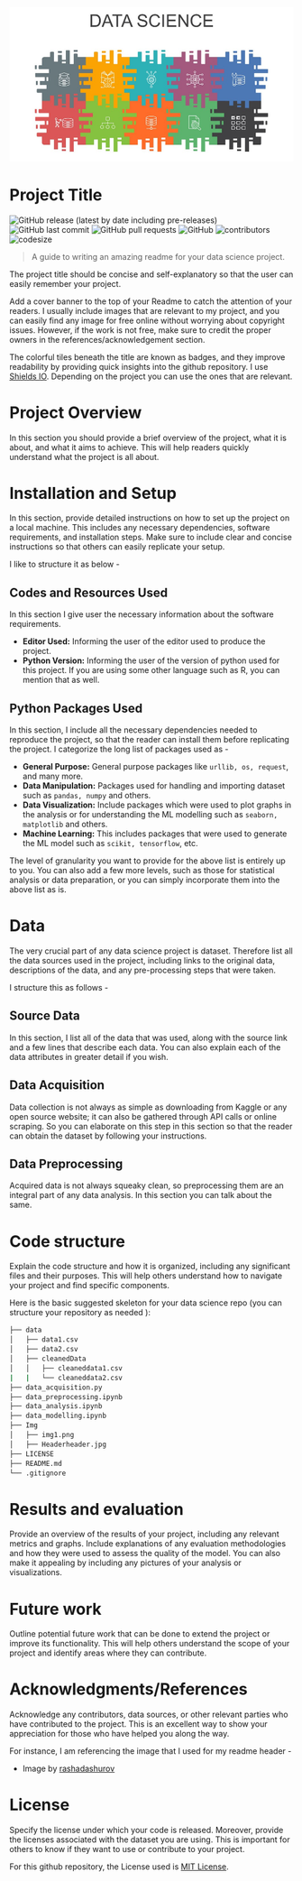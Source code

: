 ![](https://github.com/pragyy/datascience-readme-template/blob/main/Headerheader.jpg)

# Project Title

![GitHub release (latest by date including pre-releases)](https://img.shields.io/github/v/release/pragyy/datascience-readme-template?include_prereleases)
![GitHub last commit](https://img.shields.io/github/last-commit/pragyy/datascience-readme-template)
![GitHub pull requests](https://img.shields.io/github/issues-pr/pragyy/datascience-readme-template)
![GitHub](https://img.shields.io/github/license/pragyy/datascience-readme-template)
![contributors](https://img.shields.io/github/contributors/pragyy/datascience-readme-template) 
![codesize](https://img.shields.io/github/languages/code-size/pragyy/datascience-readme-template) 

> A guide to writing an amazing readme for your data science project.

The project title should be concise and self-explanatory so that the user can easily remember your project.

Add a cover banner to the top of your Readme to catch the attention of your readers.
I usually include images that are relevant to my project, and you can easily find any image for free online without worrying about copyright issues. However, if the work is not free, make sure to credit the proper owners in the references/acknowledgement section.

The colorful tiles beneath the title are known as badges, and they improve readability by providing quick insights into the github repository. I use [Shields IO](https://shields.io/). Depending on the project you can use the ones that are relevant. 

# Project Overview

In this section you should provide a brief overview of the project, what it is about, and what it aims to achieve. This will help readers quickly understand what the project is all about.

# Installation and Setup

In this section, provide detailed instructions on how to set up the project on a local machine. This includes any necessary dependencies, software requirements, and installation steps. Make sure to include clear and concise instructions so that others can easily replicate your setup.

I like to structure it as below - 
## Codes and Resources Used
In this section I give user the necessary information about the software requirements.
- **Editor Used:**  Informing the user of the editor used to produce the project.
- **Python Version:** Informing the user of the version of python used for this project. If you are using some other language such as R, you can mention that as well.

## Python Packages Used
In this section, I include all the necessary dependencies needed to reproduce the project, so that the reader can install them before replicating the project. I categorize the long list of packages used as - 
- **General Purpose:** General purpose packages like `urllib, os, request`, and many more.
- **Data Manipulation:** Packages used for handling and importing dataset such as `pandas, numpy` and others.
- **Data Visualization:** Include packages which were used to plot graphs in the analysis or for understanding the ML modelling such as `seaborn, matplotlib` and others.
- **Machine Learning:** This includes packages that were used to generate the ML model such as `scikit, tensorflow`, etc.

The level of granularity you want to provide for the above list is entirely up to you. You can also add a few more levels, such as those for statistical analysis or data preparation, or you can simply incorporate them into the above list as is.

# Data

The very crucial part of any data science project is dataset. Therefore list all the data sources used in the project, including links to the original data, descriptions of the data, and any pre-processing steps that were taken.

I structure this as follows - 

## Source Data
In this section, I list all of the data that was used, along with the source link and a few lines that describe each data. You can also explain each of the data attributes in greater detail if you wish.

## Data Acquisition
Data collection is not always as simple as downloading from Kaggle or any open source website; it can also be gathered through API calls or online scraping. So you can elaborate on this step in this section so that the reader can obtain the dataset by following your instructions.

## Data Preprocessing
Acquired data is not always squeaky clean, so preprocessing them are an integral part of any data analysis. In this section you can talk about the same.

# Code structure
Explain the code structure and how it is organized, including any significant files and their purposes. This will help others understand how to navigate your project and find specific components. 

Here is the basic suggested skeleton for your data science repo (you can structure your repository as needed ):

```bash
├── data
│   ├── data1.csv
│   ├── data2.csv
│   ├── cleanedData
│   │   ├── cleaneddata1.csv
|   |   └── cleaneddata2.csv
├── data_acquisition.py
├── data_preprocessing.ipynb
├── data_analysis.ipynb
├── data_modelling.ipynb
├── Img
│   ├── img1.png
│   ├── Headerheader.jpg
├── LICENSE
├── README.md
└── .gitignore
```

# Results and evaluation
Provide an overview of the results of your project, including any relevant metrics and graphs. Include explanations of any evaluation methodologies and how they were used to assess the quality of the model. You can also make it appealing by including any pictures of your analysis or visualizations.

# Future work
Outline potential future work that can be done to extend the project or improve its functionality. This will help others understand the scope of your project and identify areas where they can contribute.

# Acknowledgments/References
Acknowledge any contributors, data sources, or other relevant parties who have contributed to the project. This is an excellent way to show your appreciation for those who have helped you along the way.

For instance, I am referencing the image that I used for my readme header - 
- Image by [rashadashurov](https://www.vectorstock.com/royalty-free-vector/data-science-cartoon-template-with-flat-elements-vector-27984292)

# License
Specify the license under which your code is released. Moreover, provide the licenses associated with the dataset you are using. This is important for others to know if they want to use or contribute to your project. 

For this github repository, the License used is [MIT License](https://opensource.org/license/mit/).
